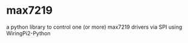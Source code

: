 max7219
=======

a python library to control one (or more) max7219 drivers via SPI using WiringPi2-Python
